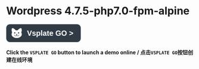 # Wordpress 4.7.5-php7.0-fpm-alpine

<a href="https://www.vsplate.com/?docker-compose=https://github.com/vsplate/dcenvs/wordpress/4.7.5-php7.0-fpm-alpine"><img alt="VSPLATE GO" src="https://raw.githubusercontent.com/vsplate/images/master/vsgo_btn.png" width="200px"></a>

**Click the `VSPLATE GO` button to launch a demo online / 点击`VSPLATE GO`按钮创建在线环境**